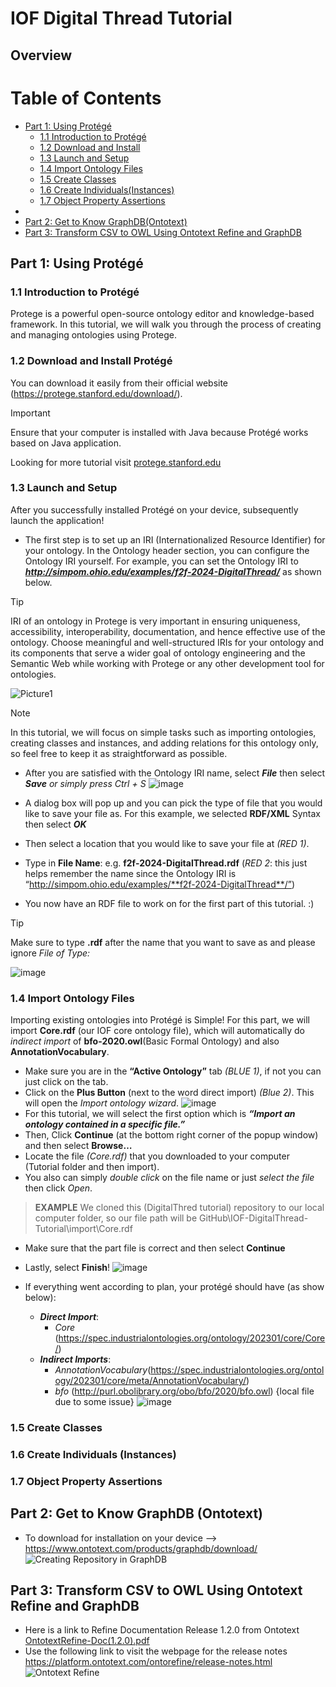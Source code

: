 # IOF Digital Thread Tutorial
## Overview

# Table of Contents
- [Part 1: Using Protégé](#part-1-using-protégé)
  - [1.1 Introduction to Protégé](#11-introduction-to-protégé)
  - [1.2 Download and Install](#12-download-and-install-protégé)
  - [1.3 Launch and Setup](#13-launch-and-setup)
  - [1.4 Import Ontology Files](#14-import-ontology-files)
  - [1.5 Create Classes](#15-create-classes)
  - [1.6 Create Individuals(Instances)](#16-create-individuals-instances)
  - [1.7 Object Property Assertions](#17-object-property-assertions)
- 
- [Part 2: Get to Know GraphDB(Ontotext)](#part-2-get-to-know-graphdb-ontotext)
- [Part 3: Transform CSV to OWL Using Ontotext Refine and GraphDB](#part-3-transform-csv-to-owl-using-ontotext-refine-and-graphdb)




## Part 1: Using Protégé
### 1.1 Introduction to Protégé
Protege is a powerful open-source ontology editor and knowledge-based framework. In this tutorial, we will walk you through the process of creating and managing ontologies using Protege.
### 1.2 Download and Install Protégé
You can download it easily from their official website (https://protege.stanford.edu/download/).
> [!IMPORTANT]  
> Ensure that your computer is installed with Java because Protégé works based on Java application.

Looking for more tutorial visit [protege.stanford.edu](https://protege.stanford.edu/conference/2006/submissions/slides/OWLTutorial_Part1.pdf)

### 1.3	Launch and Setup
After you successfully installed Protégé on your device, subsequently launch the application!
- The first step is to set up an IRI (Internationalized Resource Identifier) for your ontology. In the Ontology header section, you can configure the Ontology IRI yourself. For example, you can set the Ontology IRI to **_http://simpom.ohio.edu/examples/f2f-2024-DigitalThread/_** as shown below.
> [!TIP]  
> IRI of an ontology in Protege is very important in ensuring uniqueness, accessibility, interoperability, documentation, and hence effective use of the ontology. Choose meaningful and well-structured IRIs for your ontology and its components that serve a wider goal of ontology engineering and the Semantic Web while working with Protege or any other development tool for ontologies.

![Picture1](https://github.com/ohio-ontology/IOF-DigitalThread-Tutorial/assets/60668676/c4caedf5-fd13-47cf-89d4-337d5c077d4d)
> [!NOTE]  
> In this tutorial, we will focus on simple tasks such as importing ontologies, creating classes and instances, and adding relations for this ontology only, so feel free to keep it as straightforward as possible.

-	After you are satisfied with the Ontology IRI name, select **_File_** then select **_Save_** *or simply press Ctrl + S*
![image](https://github.com/ohio-ontology/IOF-DigitalThread-Tutorial/assets/60668676/844aeecc-9819-4d63-9cc0-50bc9077dc5d)

-	A dialog box will pop up and you can pick the type of file that you would like to save your file as. For this example, we selected **RDF/XML** Syntax then select **_OK_**
-	Then select a location that you would like to save your file at _(RED 1)_.
-	Type in **File Name**: e.g. **f2f-2024-DigitalThread.rdf** (_RED 2_: this just helps remember the name since the Ontology IRI is “http://simpom.ohio.edu/examples/**f2f-2024-DigitalThread**/”)
-	You now have an RDF file to work on for the first part of this tutorial. :) 
> [!TIP]  
> Make sure to type **.rdf** after the name that you want to save as and please ignore _File of Type:_

![image](https://github.com/ohio-ontology/IOF-DigitalThread-Tutorial/assets/60668676/1d1dac92-f71b-4cd5-a308-9fe2f4b2a3c5)

### 1.4 Import Ontology Files
Importing existing ontologies into Protégé is Simple! For this part, we will import **Core.rdf** (our IOF core ontology file), which will automatically do _indirect import_ of **bfo-2020.owl**(Basic Formal Ontology) and also **AnnotationVocabulary**.

-	Make sure you are in the **“Active Ontology”** tab *(BLUE 1)*, if not you can just click on the tab.
-	Click on the **Plus Button** (next to the word direct import) *(Blue 2)*. This will open the *Import ontology wizard*.
![image](https://github.com/ohio-ontology/IOF-DigitalThread-Tutorial/assets/60668676/c3fbad7c-20a8-46a9-901d-c4d9a14b7c0f)
-	For this tutorial, we will select the first option which is **_“Import an ontology contained in a specific file.”_**
-	Then, Click **Continue** (at the bottom right corner of the popup window) and then select **Browse…**
-	Locate the file _(Core.rdf)_ that you downloaded to your computer (Tutorial folder and then import).
-	You also can simply _double click_ on the file name or just _select the file_ then click _Open_.
> **EXAMPLE**
> We cloned this (DigitalThred tutorial) repository to our local computer folder, so our file path will be GitHub\IOF-DigitalThread-Tutorial\import\Core.rdf

-	Make sure that the part file is correct and then select **Continue**
-	Lastly, select **Finish**!
![image](https://github.com/ohio-ontology/IOF-DigitalThread-Tutorial/assets/60668676/6e52886b-147f-42d9-b8dd-f169df73071f)

-	If everything went according to plan, your protégé should have (as show below):
    -	**_Direct Import_**:
        -	*Core* (https://spec.industrialontologies.org/ontology/202301/core/Core/)
    -	**_Indirect Imports_**:
        -	*AnnotationVocabulary*(https://spec.industrialontologies.org/ontology/202301/core/meta/AnnotationVocabulary/)
        -	*bfo* (http://purl.obolibrary.org/obo/bfo/2020/bfo.owl) {local file due to some issue}
![image](https://github.com/ohio-ontology/IOF-DigitalThread-Tutorial/assets/60668676/30dcb44a-2bc6-4cc2-8281-92a2a42d7024)


### 1.5 Create Classes 
### 1.6 Create Individuals (Instances)
### 1.7 Object Property Assertions

## Part 2: Get to Know GraphDB (Ontotext)
- To download for installation on your device --> https://www.ontotext.com/products/graphdb/download/
![Creating Repository in GraphDB](https://github.com/ohio-ontology/IOF-DigitalThread-Tutorial/assets/60668676/457e13ef-6881-4624-9433-e6749f6a01f4)

## Part 3: Transform CSV to OWL Using Ontotext Refine and GraphDB
- Here is a link to Refine Documentation Release 1.2.0 from Ontotext [OntotextRefine-Doc(1.2.0).pdf](https://github.com/ohio-ontology/IOF-DigitalThread-Tutorial/files/14017364/OntotextRefine-Doc.1.2.0.pdf)
- Use the following link to visit the webpage for the release notes https://platform.ontotext.com/ontorefine/release-notes.html
![Ontotext Refine](https://github.com/ohio-ontology/IOF-DigitalThread-Tutorial/assets/60668676/e0a19878-4be3-4e8a-94e6-5f89ab13cf0f)
